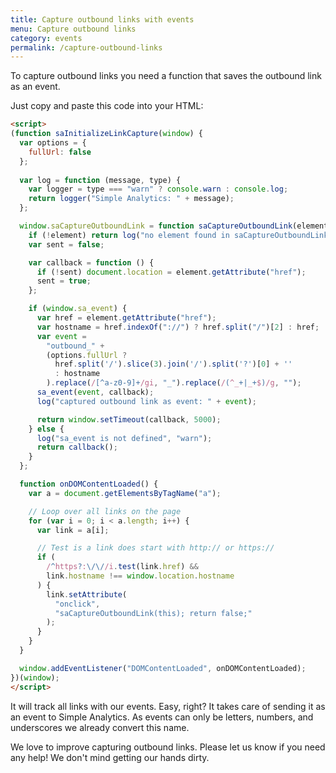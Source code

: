 ```yaml
---
title: Capture outbound links with events
menu: Capture outbound links
category: events
permalink: /capture-outbound-links
---
```


To capture outbound links you need a function that saves the outbound link as an event.

Just copy and paste this code into your HTML:

```html
<script>
(function saInitializeLinkCapture(window) {
  var options = {
    fullUrl: false
  };
  
  var log = function (message, type) {
    var logger = type === "warn" ? console.warn : console.log;
    return logger("Simple Analytics: " + message);
  };

  window.saCaptureOutboundLink = function saCaptureOutboundLink(element) {
    if (!element) return log("no element found in saCaptureOutboundLink");
    var sent = false;

    var callback = function () {
      if (!sent) document.location = element.getAttribute("href");
      sent = true;
    };

    if (window.sa_event) {
      var href = element.getAttribute("href");
      var hostname = href.indexOf("://") ? href.split("/")[2] : href;
      var event =
        "outbound_" +
        (options.fullUrl ?
          href.split('/').slice(3).join('/').split('?')[0] + ''
          : hostname
        ).replace(/[^a-z0-9]+/gi, "_").replace(/(^_+|_+$)/g, "");
      sa_event(event, callback);
      log("captured outbound link as event: " + event);

      return window.setTimeout(callback, 5000);
    } else {
      log("sa_event is not defined", "warn");
      return callback();
    }
  };

  function onDOMContentLoaded() {
    var a = document.getElementsByTagName("a");

    // Loop over all links on the page
    for (var i = 0; i < a.length; i++) {
      var link = a[i];

      // Test is a link does start with http:// or https://
      if (
        /^https?:\/\//i.test(link.href) &&
        link.hostname !== window.location.hostname
      ) {
        link.setAttribute(
          "onclick",
          "saCaptureOutboundLink(this); return false;"
        );
      }
    }
  }

  window.addEventListener("DOMContentLoaded", onDOMContentLoaded);
})(window);
</script>
```

It will track all links with our events. Easy, right? It takes care of sending it as an event to Simple Analytics. As events can only be letters, numbers, and underscores we already convert this name.

We love to improve capturing outbound links. Please let us know if you need any help! We don't mind getting our hands dirty.
